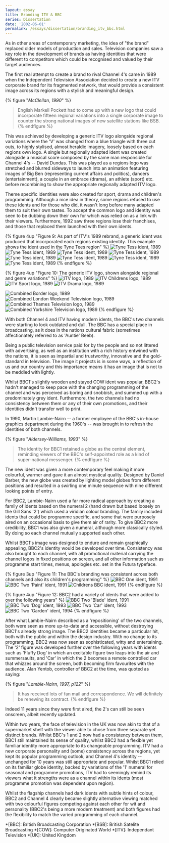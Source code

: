 ```yaml
---
layout: essay
title: Branding ITV & BBC
series: Dissertation
date: '2002-06-01'
permalink: /essays/dissertation/branding_itv_bbc.html
---
```

As in other areas of contemporary marketing, the idea of "the brand" replaced older models of production and sales. Television companies saw a key role in the development of brands as having identities that were different to competitors which could be recognised and valued by their target audiences.

The first real attempt to create a brand to rival Channel 4's came in 1989 when the Independent Television Association decided to create a new ITV corporate brand for its fragmented network, that would provide a consistent image across its regions with a stylish and meaningful design.

{% figure "<cite>McClellan, 1990</cite>" %}
> English Markell Pockett had to come up with a new logo that could incorporate fifteen regional variations into a single corporate image to counter the strong national images of new satellite stations like BSB.
{% endfigure %}

This was achieved by developing a generic ITV logo alongside regional variations where the 'V' was changed from a blue triangle with three cut outs, to highly stylised, almost heraldic imagery, loosely based on each regions own logo. A single but regionally adapted ident was created alongside a musical score composed by the same man responsible for Channel 4's -- David Dundas. This was played as a regions logo was stretched and blurred sideways to launch into an animation featuring images of Big Ben (representing current affairs and politics), dancers (entertainment), a couple in an embrace (drama), an athlete (sport) etc. before recombining to show the appropriate regionally adapted ITV logo.

Theme specific identities were also created for sport, drama and children's programming. Although a nice idea in theory, some regions refused to use these idents and for those who did, it wasn't long before many adapted them to suit their own tastes. To accept the common logo and identity was seen to be dubbing down their own for which was relied on as a link with their viewers. Furthermore, 1992 saw three regions lose their franchises, and those that replaced them launched with their own idents.

{% figure 4up "Figure 9: As part of ITV's 1989 rebrand, a generic ident was produced that incorporated each regions existing identity. This example shows the ident used in the Tyne Tees region" %}
![Tyne Tess ident, 1989](/assets/images/essays/dissertation/figure-9a.png)
![Tyne Tess ident, 1989](/assets/images/essays/dissertation/figure-9b.png)
![Tyne Tess ident, 1989](/assets/images/essays/dissertation/figure-9c.png)
![Tyne Tess ident, 1989](/assets/images/essays/dissertation/figure-9d.png)
![Tyne Tess ident, 1989](/assets/images/essays/dissertation/figure-9e.png)
![Tyne Tess ident, 1989](/assets/images/essays/dissertation/figure-9f.png)
![Tyne Tess ident, 1989](/assets/images/essays/dissertation/figure-9g.png)
![Tyne Tess ident, 1989](/assets/images/essays/dissertation/figure-9h.png)
{% endfigure %}

{% figure 4up "Figure 10: The generic ITV logo, shown alongside regional and genre variations" %}
![ITV logo, 1989](/assets/images/essays/dissertation/figure-10a.png)
![ITV Childrens logo, 1989](/assets/images/essays/dissertation/figure-10b.png)
![ITV Sport logo, 1989](/assets/images/essays/dissertation/figure-10c.png)
![ITV Drama logo, 1989](/assets/images/essays/dissertation/figure-10d.png)

![Combined Border logo, 1989](/assets/images/essays/dissertation/figure-10e.png)
![Combined London Weekend Television logo, 1989](/assets/images/essays/dissertation/figure-10f.png)
![Combined Thames Television logo, 1989](/assets/images/essays/dissertation/figure-10g.png)
![Combined Yorkshire Television logo, 1989](/assets/images/essays/dissertation/figure-10h.png)
{% endfigure %}

With both Channel 4 and ITV having modern idents, the BBC's two channels were starting to look outdated and dull. The BBC has a special place in broadcasting, as it does in the nations cultural fabric (sometimes affectionately referred to as 'Auntie' Beeb).

Being a public television service paid for by the people and so not littered with advertising, as well as an institution with a rich history entwined with the nations, it is seen as impartial and trustworthy, innovative and the gold-standard in television. The image it projects is in some ways, a reflection of us and our country and this importance means it has an image that is not to be meddled with lightly.

Whilst BBC1's slightly wooden and stayed COW ident was popular, BBC2's hadn't managed to keep pace with the changing programming of the channel and was perceived as boring and snobbish, and summed up with a predominately grey ident. Furthermore, the two channels had no consistency between them or any of their own promotions, and their identities didn't transfer well to print.

In 1990, Martin Lambie-Nairn -- a former employee of the BBC's in-house graphics department during the 1960's -- was brought in to refresh the identities of both channels.

{% figure "<cite>Aldersey-Williams, 1993</cite>" %}
> The identity for BBC1 retained a globe as the central element, reminding viewers of the BBC's self-appointed role as a kind of super-national messenger.
{% endfigure %}

The new ident was given a more contemporary feel making it more colourful, warmer and gave it an almost mystical quality. Designed by Daniel Barber, the new globe was created by lighting model globes from different positions and resulted in a swirling one minute sequence with nine different looking points of entry.

For BBC2, Lambie-Nairn used a far more radical approach by creating a family of idents based on the numeral 2 (hand drawn but based loosely on the Gill Sans '2') which used a viridian colour branding. The family included idents that could be programme specific, and some that were purposely aired on an occasional basis to give them air of rarity. To give BBC2 more credibility, BBC1 was also given a numeral, although more classically styled. By doing so each channel mutually supported each other.

Whilst BBC1's image was designed to endure and remain graphically appealing, BBC2's identity would be developed over time. Consistency was also brought to each channel, with all promotional material carrying the channel logos in fixed positions on screen, and all other information such as programme start times, menus, apologies etc. set in the Futura typeface.

{% figure 3up "Figure 11: The BBC's branding was consistent across both channels and also its children's programming" %}
![BBC One ident, 1991](/assets/images/essays/dissertation/figure-11a.png)
![BBC Two 'Paint' ident, 1991](/assets/images/essays/dissertation/figure-11b.png)
![Childrens BBC ident, 1991](/assets/images/essays/dissertation/figure-11c.png)
{% endfigure %}

{% figure 4up "Figure 12: BBC2 had a variety of idents that were added to over the following years" %}
![BBC Two 'Blade' ident, 1991](/assets/images/essays/dissertation/figure-12a.png)
![BBC Two 'Dog' ident, 1993](/assets/images/essays/dissertation/figure-12b.png)
![BBC Two 'Car' ident, 1993](/assets/images/essays/dissertation/figure-12c.png)
![BBC Two 'Garden' ident, 1994](/assets/images/essays/dissertation/figure-12d.png)
{% endfigure %}

After what Lambie-Nairn described as a 'repositioning' of the two channels, both were seen as more up-to-date and accessible, without destroying BBC1's already strong image. The BBC2 identities became a particular hit, both with the public and within the design industry. With no change to its programming, BBC2 was now seen as sophisticated, witty and entertaining. The '2' figure was developed further over the following years with idents such as 'Fluffy Dog' in which an excitable figure two leaps into the air and summersaults, and 'Car' in which the 2 becomes a remote controlled car that whizzes around the screen, both becoming firm favourites with the audience. Alan Yentob, controller of BBC2 at the time, was quoted as saying:

{% figure "<cite>Lambie-Nairn, 1997, p122</cite>" %}
> It has received lots of fan mail and correspondence. We will definitely be renewing its contract.
{% endfigure %}

Indeed 11 years since they were first aired, the 2's can still be seen onscreen, albeit recently updated.

Within two years, the face of television in the UK was now akin to that of a supermarket shelf with the viewer able to chose from three separate yet distinct brands. Whilst BBC's 1 and 2 now had a consistency between them, BBC1 still maintained its sense of quality, whilst BBC2 had a flexible yet familiar identity more appropriate to its changeable programming. ITV had a new corporate personality and (some) consistency across the regions, yet kept its popular programming outlook, and Channel 4's identity -- unchanged for 10 years was still appropriate and popular. Whilst BBC1 relied on its familiar globe identity, backed by variations of the '1' numeral for seasonal and programme promotions, ITV had to seemingly remind its viewers what it strengths were as a channel within its idents (most programme promotion was dependent upon region).

Whilst the flagship channels had dark idents with subtle hints of colour, BBC2 and Channel 4 clearly became slightly alternative viewing matched with two colourful figures competing against each other for wit and personality (BBC2's being a more modern treatment) and both figures had the flexibility to match the varied programming of each channel.

*[BBC]: British Broadcasting Corporation
*[BSB]: British Satelite Broadcasting
*[COW]: Computer Originated World
*[ITV]: Independant Television
*[UK]: United Kingdom
